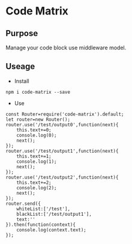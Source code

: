 # Code Matrix

## Purpose

Manage your code block use middleware model.

## Useage

* Install

```
npm i code-matrix --save
```

* Use

```
const Router=require('code-matrix').default;
let router=new Router();
router.use('/test/output0',function(next){
    this.text+=0;
    console.log(0);
    next();
});
router.use('/test/output1',function(next){
    this.text+=1;
    console.log(1);
    next();
});
router.use('/test/output2',function(next){
    this.text+=2;
    console.log(2);
    next();
});
router.send({
    whiteList:['/test'],
    blackList:['/test/output1'],
    text:''
}).then(function(context){
    console.log(context.text);
});
```